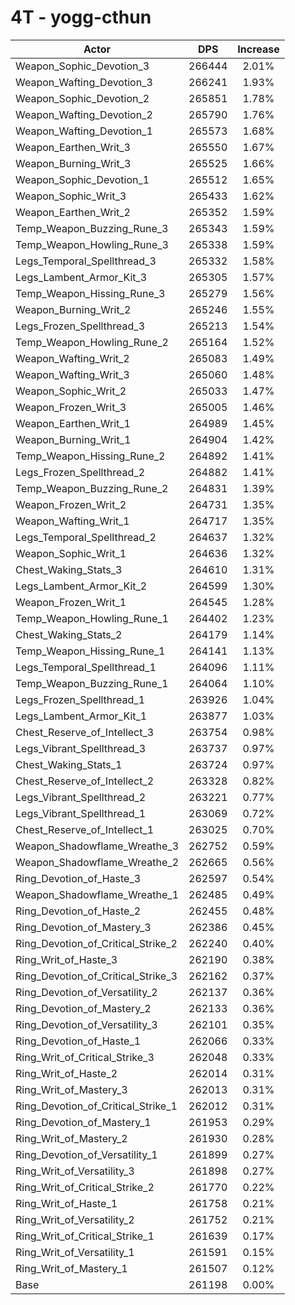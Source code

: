 # 4T - yogg-cthun
| Actor | DPS | Increase |
|---|:---:|:---:|
|Weapon_Sophic_Devotion_3|266444|2.01%|
|Weapon_Wafting_Devotion_3|266241|1.93%|
|Weapon_Sophic_Devotion_2|265851|1.78%|
|Weapon_Wafting_Devotion_2|265790|1.76%|
|Weapon_Wafting_Devotion_1|265573|1.68%|
|Weapon_Earthen_Writ_3|265550|1.67%|
|Weapon_Burning_Writ_3|265525|1.66%|
|Weapon_Sophic_Devotion_1|265512|1.65%|
|Weapon_Sophic_Writ_3|265433|1.62%|
|Weapon_Earthen_Writ_2|265352|1.59%|
|Temp_Weapon_Buzzing_Rune_3|265343|1.59%|
|Temp_Weapon_Howling_Rune_3|265338|1.59%|
|Legs_Temporal_Spellthread_3|265332|1.58%|
|Legs_Lambent_Armor_Kit_3|265305|1.57%|
|Temp_Weapon_Hissing_Rune_3|265279|1.56%|
|Weapon_Burning_Writ_2|265246|1.55%|
|Legs_Frozen_Spellthread_3|265213|1.54%|
|Temp_Weapon_Howling_Rune_2|265164|1.52%|
|Weapon_Wafting_Writ_2|265083|1.49%|
|Weapon_Wafting_Writ_3|265060|1.48%|
|Weapon_Sophic_Writ_2|265033|1.47%|
|Weapon_Frozen_Writ_3|265005|1.46%|
|Weapon_Earthen_Writ_1|264989|1.45%|
|Weapon_Burning_Writ_1|264904|1.42%|
|Temp_Weapon_Hissing_Rune_2|264892|1.41%|
|Legs_Frozen_Spellthread_2|264882|1.41%|
|Temp_Weapon_Buzzing_Rune_2|264831|1.39%|
|Weapon_Frozen_Writ_2|264731|1.35%|
|Weapon_Wafting_Writ_1|264717|1.35%|
|Legs_Temporal_Spellthread_2|264637|1.32%|
|Weapon_Sophic_Writ_1|264636|1.32%|
|Chest_Waking_Stats_3|264610|1.31%|
|Legs_Lambent_Armor_Kit_2|264599|1.30%|
|Weapon_Frozen_Writ_1|264545|1.28%|
|Temp_Weapon_Howling_Rune_1|264402|1.23%|
|Chest_Waking_Stats_2|264179|1.14%|
|Temp_Weapon_Hissing_Rune_1|264141|1.13%|
|Legs_Temporal_Spellthread_1|264096|1.11%|
|Temp_Weapon_Buzzing_Rune_1|264064|1.10%|
|Legs_Frozen_Spellthread_1|263926|1.04%|
|Legs_Lambent_Armor_Kit_1|263877|1.03%|
|Chest_Reserve_of_Intellect_3|263754|0.98%|
|Legs_Vibrant_Spellthread_3|263737|0.97%|
|Chest_Waking_Stats_1|263724|0.97%|
|Chest_Reserve_of_Intellect_2|263328|0.82%|
|Legs_Vibrant_Spellthread_2|263221|0.77%|
|Legs_Vibrant_Spellthread_1|263069|0.72%|
|Chest_Reserve_of_Intellect_1|263025|0.70%|
|Weapon_Shadowflame_Wreathe_3|262752|0.59%|
|Weapon_Shadowflame_Wreathe_2|262665|0.56%|
|Ring_Devotion_of_Haste_3|262597|0.54%|
|Weapon_Shadowflame_Wreathe_1|262485|0.49%|
|Ring_Devotion_of_Haste_2|262455|0.48%|
|Ring_Devotion_of_Mastery_3|262386|0.45%|
|Ring_Devotion_of_Critical_Strike_2|262240|0.40%|
|Ring_Writ_of_Haste_3|262190|0.38%|
|Ring_Devotion_of_Critical_Strike_3|262162|0.37%|
|Ring_Devotion_of_Versatility_2|262137|0.36%|
|Ring_Devotion_of_Mastery_2|262133|0.36%|
|Ring_Devotion_of_Versatility_3|262101|0.35%|
|Ring_Devotion_of_Haste_1|262066|0.33%|
|Ring_Writ_of_Critical_Strike_3|262048|0.33%|
|Ring_Writ_of_Haste_2|262014|0.31%|
|Ring_Writ_of_Mastery_3|262013|0.31%|
|Ring_Devotion_of_Critical_Strike_1|262012|0.31%|
|Ring_Devotion_of_Mastery_1|261953|0.29%|
|Ring_Writ_of_Mastery_2|261930|0.28%|
|Ring_Devotion_of_Versatility_1|261899|0.27%|
|Ring_Writ_of_Versatility_3|261898|0.27%|
|Ring_Writ_of_Critical_Strike_2|261770|0.22%|
|Ring_Writ_of_Haste_1|261758|0.21%|
|Ring_Writ_of_Versatility_2|261752|0.21%|
|Ring_Writ_of_Critical_Strike_1|261639|0.17%|
|Ring_Writ_of_Versatility_1|261591|0.15%|
|Ring_Writ_of_Mastery_1|261507|0.12%|
|Base|261198|0.00%|
